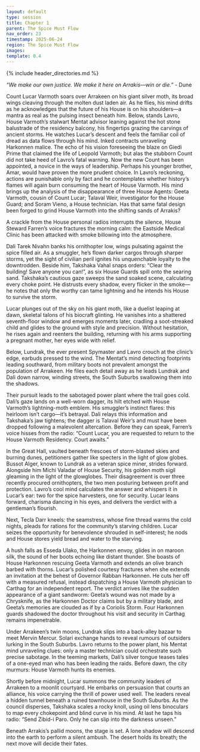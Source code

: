 ```yaml
---
layout: default
type: session
title: Chapter 1
parent: The Spice Must Flow
nav_order: 23
timestamp: 2025-06-24
region: The Spice Must Flow
images: 
template: 0.4
---
```

{% include header_directories.md %}  

*“We make our own justice. We make it here on Arrakis—win or die.”* - Dune

Count Lucar Varmoth soars over Arrakeen on his giant silver moth, its broad wings cleaving through the molten dust laden air. As he flies, his mind drifts as he acknowledges that the future of his House is on his shoulders—a mantra as real as the pulsing insect beneath him. Below, stands Lavro, House Varmoth’s stalwart Mentat advisor leaning against the hot stone balustrade of the residency balcony, his fingertips grazing the carvings of ancient storms. He watches Lucar’s descent and feels the familiar coil of dread as data flows through his mind. Inked contracts unraveling Harkonnen malice. The echo of his vision foreseeing the blaze on Giedi Prime that claimed the life of Leopold Varmoth; but alas the stubborn Count did not take heed of Lavro’s fatal warning. Now the new Count has been appointed, a novice in the ways of leadership. Perhaps his younger brother, Amar, would have proven the more prudent choice. In Lavro’s reckoning, actions are punishable only by fact and he contemplates whether history’s flames will again burn consuming the heart of House Varmoth. His mind brings up the analysis of the disappearance of three House Agents: Geeta Varmoth, cousin of Count Lucar; Talaval Weir, investigator for the House Guard; and Soram Vieno, a House technician. Has that same fatal design been forged to grind House Varmoth into the shifting sands of Arrakis?  

A crackle from the House personal radios interrupts the silence, House Steward Farren’s voice fractures the morning calm: the Eastside Medical Clinic has been attacked with smoke billowing into the atmosphere.  

Dali Tarek Nivahn banks his ornithopter low, wings pulsating against the spice filled air. As a smuggler, he’s flown darker cargos through sharper storms, yet the sight of civilian peril ignites his unquenchable loyalty to the downtrodden. Beside him, Takshaka Vahal snaps orders: “Clear the building! Save anyone you can!”, as six House Guards spill onto the searing sand. Takshaka’s cautious gaze sweeps the sand soaked scene, calculating every choke point. He distrusts every shadow, every flicker in the smoke—he notes that only the worthy can tame lightning and he intends his House to survive the storm.  

Lucar plunges out of the sky on his giant moth, like a duelist leaping at dawn, skeletal talons of his biocraft glinting. He vanishes into a shattered seventh-floor window and emerges moments later, cradling a soot-streaked child and glides to the ground with style and precision. Without hesitation, he rises again and reenters the building, returning with his arms supporting a pregnant mother, her eyes wide with relief. 

Below, Lundrak, the ever present Spymaster and Lavro crouch at the clinic’s edge, earbuds pressed to the wind. The Mentat’s mind detecting footprints leading southward, from military boots not prevalent amongst the population of Arrakeen. He files each detail away as he leads Lundrak and Dali down narrow, winding streets, the South Suburbs swallowing them into the shadows.  

Their pursuit leads to the sabotaged power plant where the trail goes cold. Dali’s gaze lands on a well-worn dagger, its hilt etched with House Varmoth’s lightning-moth emblem. His smuggler’s instinct flares: this heirloom isn’t cargo—it’s betrayal. Dali relays this information and Takshaka’s jaw tightens; the dagger is Talaval Weir’s and must have been dropped following a malevolent altercation. Before they can speak, Farren’s voice hisses from the radio: “Count Lucar, you are requested to return to the House Varmoth Residency. Court awaits.”  

In the Great Hall, vaulted beneath frescoes of storm-blasted skies and burning dunes, petitioners gather like specters in the light of glow globes. Bussot Alger, known to Lundrak as a veteran spice miner, strides forward. Alongside him Michi Valadar of House Security, his golden moth sigil gleaming in the light of the glowglobes. Their disagreement is over three recently procured ornithopters, the two men posturing between profit and protection. Lavro’s cool mind calculates the answer and whispers it in Lucar’s ear: two for the spice harvesters, one for security. Lucar leans forward, charisma dancing in his eyes, and delivers the verdict with a gentleman’s flourish.  

Next, Tecla Darr kneels: the seamstress, whose fine thread warms the cold nights, pleads for rations for the community’s starving children. Lucar seizes the opportunity for benevolence shrouded in self-interest; he nods and House stores yield bread and water to the starving.  

A hush falls as Esseda Ulako, the Harkonnen envoy, glides in on maroon silk, the sound of her boots echoing like distant thunder. She boasts of House Harkonnen rescuing Geeta Varmoth and extends an olive branch barbed with thorns. Lucar’s polished courtesy fractures when she extends an invitation at the behest of Governor Rabban Harkonnen. He cuts her off with a measured refusal, instead dispatching a House Varmoth physician to Carthag for an independent report. The verdict arrives like the sudden appearance of a giant sandworm: Geeta’s wound was not made by a Chrysknife, as the Harkonnen Doctor claims but by a military blade, and Geeta’s memories are clouded as if by a Coriolis Storm. Four Harkonnen guards shadowed the doctor throughout his visit and security in Carthag remains impenetrable.  

Under Arrakeen’s twin moons, Lundrak slips into a back-alley bazaar to meet Mervin Mercur. Solari exchange hands to reveal rumours of outsiders lurking in the South Suburbs. Lavro returns to the power plant, his Mentat mind unraveling clues: only a master technician could orchestrate such precise sabotage. In the teeming markets, Dali’s silver tongue teases tales of a one-eyed man who has been leading the raids. Before dawn, the city murmurs: House Varmoth hunts its enemies.  

Shortly before midnight, Lucar summons the community leaders of Arrakeen to a moonlit courtyard. He embarks on persuasion that courts an alliance, his voice carrying the thrill of power used well. The leaders reveal a hidden tunnel beneath a ruined townhouse in the South Suburbs. As the council disperses, Takshaka scales a rocky knoll, using oil lens binoculars to map every chokepoint and blind curve in his mind. At last he taps his radio: “Send Zibid-i Paro. Only he can slip into the darkness unseen.”  

Beneath Arrakis’s pallid moons, the stage is set. A lone shadow will descend into the earth to perform a silent ambush. The desert holds its breath; the next move will decide their fates.  

